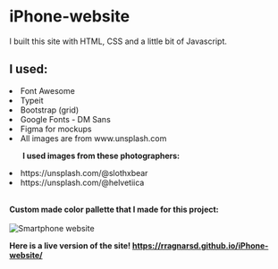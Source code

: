 # iPhone-website

I built this site with HTML, CSS and a little bit of Javascript.<br>

## I used:
<li>Font Awesome</li>
<li>Typeit</li>
<li>Bootstrap (grid)</li>
<li>Google Fonts - DM Sans</li>
<li>Figma for mockups</li>
<li>All images are from www.unsplash.com</li>
<ul><strong>I used images from these photographers:</strong></ul>
  <li>https://unsplash.com/@slothxbear</li>
  <li>https://unsplash.com/@helvetiica</li>
<br>

<strong>Custom made color pallette that I made for this project:</strong> <br>
<br>
![Smartphone website](https://user-images.githubusercontent.com/44742460/118313908-f0c54200-b4e2-11eb-8d2f-9e33c2988523.png)

<strong>Here is a live version of the site! https://rragnarsd.github.io/iPhone-website/</strong><br>


